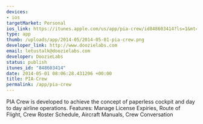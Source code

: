 ```yaml
--- 
devices: 
- ios
targetMarket: Personal
ios_link: https://itunes.apple.com/us/app/pia-crew/id848603414?ls=1&mt=8
type: app
thumb: /uploads/app/2014-05/2014-05-01-pia-crew.png
developer_link: http://www.doozielabs.com
email: letustalk@doozielabs.com
developer: DoozieLabs
status: publish
itunes_id: "848603414"
date: 2014-05-01 08:06:28.431206 +00:00
title: PIA-Crew
permalink: /app/pia-crew
---
```


PIA Crew is developed to achieve the concept of paperless cockpit and day to day airline operations. 
Features:
Manage License Expiries,
Route of Flight,
Crew Roster Schedule,
Aircraft Manuals,
Crew Conversation
